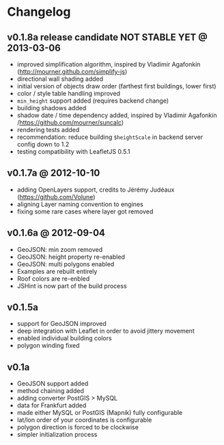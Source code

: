 # Changelog

## v0.1.8a release candidate NOT STABLE YET @ 2013-03-06

- improved simplification algorithm, inspired by Vladimir Agafonkin (http://mourner.github.com/simplify-js)
- directional wall shading added
- initial version of objects draw order (farthest first buildings, lower first)
- color / style table handling improved
- `min_height` support added (requires backend change)
- building shadows added
- shadow date / time dependency added, inspired by Vladimir Agafonkin /https://github.com/mourner/suncalc)
- rendering tests added
- recommendation: reduce building `$heightScale` in backend server config down to 1.2
- testing compatibility with LeafletJS 0.5.1


## v0.1.7a @ 2012-10-10

- adding OpenLayers support, credits to Jérémy Judéaux (https://github.com/Volune)
- aligning Layer naming convention to engines
- fixing some rare cases where layer got removed


## v0.1.6a @ 2012-09-04

- GeoJSON: min zoom removed
- GeoJSON: height property re-enabled
- GeoJSON: multi polygons enabled
- Examples are rebuilt entirely
- Roof colors are re-enbled
- JSHint is now part of the build process


## v0.1.5a

- support for GeoJSON improved
- deep integration with Leaflet in order to avoid jittery movement
- enabled individual building colors
- polygon winding fixed


## v0.1a

- GeoJSON support added
- method chaining added
- adding converter PostGIS > MySQL
- data for Frankfurt added
- made either MySQL or PostGIS (Mapnik) fully configurable
- lat/lon order of your coordinates is configurable
- polygon direction is forced to be clockwise
- simpler initialization process
